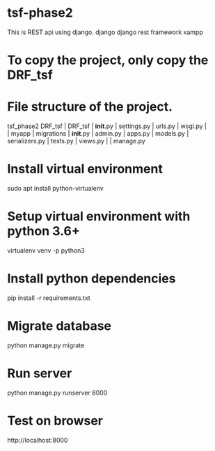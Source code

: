 
# tsf-phase2

This is REST api using django.
django
django rest framework
xampp

# To copy the project, only copy the DRF_tsf

# File structure of the project.
tsf_phase2
    DRF_tsf
    |   DRF_tsf
        |   __init__.py
        |   settings.py
        |   urls.py
        |   wsgi.py
    |    
    |   myapp
        |   migrations
        |   __init__.py
        |   admin.py
        |   apps.py
        |   models.py
        |   serializers.py
        |   tests.py
        |   views.py
        |
    |   manage.py

# Install virtual environment
sudo apt install python-virtualenv

# Setup virtual environment with python 3.6+
virtualenv venv -p python3

# Install python dependencies
pip install -r requirements.txt

# Migrate database
python manage.py migrate

# Run server
python manage.py runserver 8000

# Test on browser
http://localhost:8000



